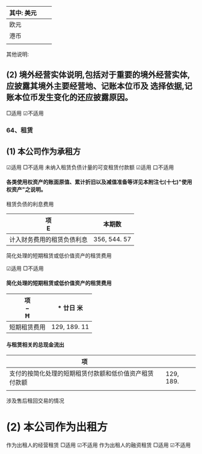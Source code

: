 | 其中: 美元 |  |  |
|--------|--|--|
| 欧元     |  |  |
| 港币     |  |  |
|        |  |  |

其他说明:

## (2) 境外经营实体说明,包括对于重要的境外经营实体,应披露其境外主要经营地、记账本位币及 选择依据,记账本位币发生变化的还应披露原因。

□适用 ☑不适用

### 64、租赁

## (1) 本公司作为承租方

☑适用 □不适用 未纳入租赁负债计量的可变租赁付款额 ☑适用 口不适用

#### 各类使用权资产的账面原值、累计折旧以及减值准备等详见本附注七(十七)"使用权资产"之说明。

租赁负债的利息费用

| 项<br>E        | 本期数          |
|---------------|--------------|
| 计入财务费用的租赁负债利息 | 356, 544. 57 |

简化处理的短期租赁或低价值资产的租赁费用

☑适用 □不适用

#### 简化处理的短期租赁或低价值资产的租赁费用

| 项<br>$-$<br>Ħ | * 廿日 米       |
|---------------|--------------|
| 短期租赁费用        | 129, 189. 11 |

#### 与租赁相关的总现金流出

| 项                           |           |
|-----------------------------|-----------|
| 支付的按简化处理的短期租赁付款额和低价值资产租赁付款额 | 129, 189. |
|                             |           |

涉及售后租回交易的情况

# (2) 本公司作为出租方

作为出租人的经营租赁 □适用 ☑不适用 作为出租人的融资租赁 □适用 ☑不适用
